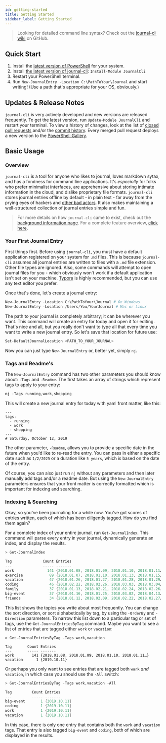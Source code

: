 ```yaml
---
id: getting-started
title: Getting Started
sidebar_label: Getting Started
---
```


> Looking for detailed command line syntax? Check out the [journal-cli wiki](https://github.com/refactorsaurusrex/journal-cli/wiki) on GitHub. 

## Quick Start

1. Install the [latest version of PowerShell](https://github.com/PowerShell/PowerShell/releases/latest) for your system.
2. Install [the latest version of journal-cli](https://www.powershellgallery.com/packages/JournalCli): `Install-Module JournalCli`
3. Restart your PowerShell terminal.
4. Run `New-JournalEntry -Location C:\PathToYour\Journal` and start writing! (Use a path that's appropriate for your OS, obviously.)

## Updates & Release Notes

`journal-cli` is very actively developed and new versions are released frequently. To get the latest version, run `Update-Module JournalCli` and restart your terminal. To view a history of changes, look at the list of [closed pull requests](https://github.com/refactorsaurusrex/journal-cli/pulls?q=is%3Apr+is%3Aclosed) and/or the [commit history](https://github.com/refactorsaurusrex/journal-cli/commits/master). Every merged pull request deploys a new version to the [PowerShell Gallery](https://www.powershellgallery.com/packages/JournalCli). 

## Basic Usage

### Overview

`journal-cli` is a tool for anyone who likes to journal, loves markdown sytax, and has a fondness for command line applications. It's _especially_ for folks who prefer minimalist interfaces, are apprehensive about storing intimate information in the cloud, and dislike proprietary file formats. `journal-cli` stores journal entries offline by default - in plain text - far away from the prying eyes of hackers and [other bad actors](https://www.wsj.com/articles/techs-dirty-secret-the-app-developers-sifting-through-your-gmail-1530544442). It also makes maintaining a well-structured collection of journal entries simple and fun. 

>  For more details on how `journal-cli` came to exist, check out the [background information page](/docs/background). For a complete feature overview, [click here](/docs/features).

### Your First Journal Entry

First things first. Before using `journal-cli`, you must have a default application registered on your system for `.md` files. This is because `journal-cli` assumes all journal entries are written to files with a `.md` file extension. Other file types are ignored. Also, some commands will attempt to open journal files for you - which obviously won't work if a default application isn't set on your machine. [Typora](https://www.typora.io/) is highly recommended, but you can use any text editor you prefer.

Once that's done, let's create a journal entry:

```powershell
New-JournalEntry -Location C:\PathToYour\Journal # On Windows
New-JournalEntry -Location /Users/You/YourJournal # Mac or Linux
```

The path to your journal is completely arbitrary; it can be wherever you want. This command will create an entry for today and open it for editing. That's nice and all, but you really don't want to type all that every time you want to write a new journal entry. So let's save that location for future use: 

```powershell
Set-DefaultJournalLocation <PATH_TO_YOUR_JOURNAL>
```

Now you can just type `New-JournalEntry` or, better yet, simply `nj`. 

### Tags and Readme's

The `New-JournalEntry` command has two other parameters you should know about: `-Tags` and `-Readme`. The first takes an array of strings which represent tags to apply to your entry:

```powershell
nj -Tags running,work,shopping
```

This will create a new journal entry for today with yaml front matter, like this:

```
---
tags:
  - running
  - work
  - shopping
---
# Saturday, October 12, 2019
```

The other parameter, `-Readme`, allows you to provide a specific date in the future when you'd like to re-read the entry. You can pass in either a specific date such as `1/2/2025` or a duration like `5 years`, which is based on the date of the entry. 

Of course, you can also just run `nj` without any parameters and then later manually add tags and/or a readme date. But using the `New-JournalEntry` parameters ensures that your front matter is correctly formatted which is important for indexing and searching.

### Indexing & Searching

Okay, so you've been journaling for a while now. You've got scores of entries written, each of which has been diligently tagged. How do you find them again? 

For a complete index of your entire journal, run `Get-JournalIndex`. This command will parse every entry in your journal, dynamically generate an index, and display the results.

```powershell
> Get-JournalIndex

Tag              Count Entries
---              ----- -------
work               141 {2018.01.08, 2018.01.09, 2018.01.10, 2018.01.11…}
exercise            89 {2018.01.07, 2018.01.10, 2018.01.13, 2018.01.15…}
vacation            47 {2018.01.26, 2018.01.27, 2018.01.28, 2018.01.29…}
coding              46 {2018.02.22, 2018.02.26, 2018.03.03, 2018.03.04…}
family              37 {2018.01.13, 2018.02.21, 2018.02.24, 2018.02.26…}
big-event           37 {2018.01.16, 2018.01.25, 2018.03.02, 2018.04.13…}
friends             34 {2018.01.12, 2018.02.09, 2018.02.22, 2018.02.27…}
```

This list shows the topics you write about most frequently. You can change the sort direction, or sort alphabetically by tag, by using the `-OrderBy` and `-Direction` parameters. To narrow this list down to a particular tag or set of tags, use the `Get-JournalEntriesByTag` command. Maybe you want to see a list of entries that are tagged either `work` or `vacation`:

```
> Get-JournalEntriesByTag -Tags work,vacation

Tag       Count Entries
---       ----- -------
work        141 {2018.01.08, 2018.01.09, 2018.01.10, 2018.01.11…}
vacation      1 {2019.10.11}
```

Or perhaps you only want to see entries that are tagged both `work` _and_ `vacation`, in which case you should use the `-All` switch:

```powershell
> Get-JournalEntriesByTag -Tags work,vacation -All

Tag         Count Entries
---         ----- -------
big-event       1 {2019.10.11}
coding          1 {2019.10.11}
work            1 {2019.10.11}
vacation        1 {2019.10.11}
```

In this case, there is only one entry that contains both the `work` and `vacation` tags. That entry is also tagged `big-event` and `coding`, both of which are displayed in the results. 